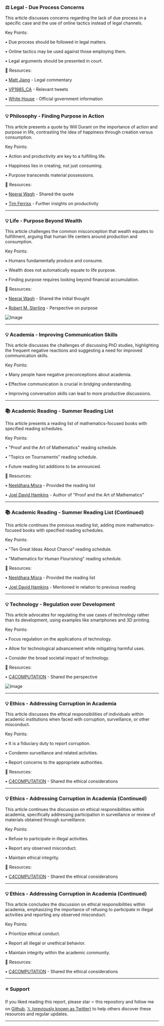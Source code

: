 ### ⚖️ Legal - Due Process Concerns

This article discusses concerns regarding the lack of due process in a specific case and the use of online tactics instead of legal channels.

Key Points:

•  Due process should be followed in legal matters.


•  Online tactics may be used against those employing them.


•  Legal arguments should be presented in court.


🔗 Resources:

• [Matt Jiang](https://x.com/_MattJiang_) -  Legal commentary


• [VP1985_CA](https://x.com/VP1985_CA) -  Relevant tweets


• [White House](https://x.com/WhiteHouse) - Official government information


---

### 💡 Philosophy - Finding Purpose in Action

This article presents a quote by Will Durant on the importance of action and purpose in life, contrasting the idea of happiness through creation versus consumption.


Key Points:

•  Action and productivity are key to a fulfilling life.


•  Happiness lies in creating, not just consuming.


•  Purpose transcends material possessions.


🔗 Resources:

• [Neeraj Wagh](https://x.com/neeraj_wagh) -  Shared the quote


• [Tim Ferriss](https://x.com/tferriss) -  Further insights on productivity


---

### 💡 Life - Purpose Beyond Wealth

This article challenges the common misconception that wealth equates to fulfillment, arguing that human life centers around production and consumption.


Key Points:

•  Humans fundamentally produce and consume.


•  Wealth does not automatically equate to life purpose.


•  Finding purpose requires looking beyond financial accumulation.


🔗 Resources:

• [Neeraj Wagh](https://x.com/neeraj_wagh) - Shared the initial thought


• [Robert M. Sterling](https://x.com/RobertMSterling) -  Perspective on purpose


![Image](https://pbs.twimg.com/media/GqDtUZnXsAAJuIf?format=jpg&name=small)

---

### 💡 Academia - Improving Communication Skills

This article discusses the challenges of discussing PhD studies, highlighting the frequent negative reactions and suggesting a need for improved communication skills.


Key Points:

•  Many people have negative preconceptions about academia.


•  Effective communication is crucial in bridging understanding.


•  Improving conversation skills can lead to more productive discussions.


---

### 📚 Academic Reading - Summer Reading List

This article presents a reading list of mathematics-focused books with specified reading schedules.


Key Points:

•  "Proof and the Art of Mathematics" reading schedule.


•  "Topics on Tournaments" reading schedule.


•  Future reading list additions to be announced.


🔗 Resources:

• [Neeldhara Misra](https://x.com/neeldhara) - Provided the reading list


• [Joel David Hamkins](https://x.com/JDHamkins) - Author of "Proof and the Art of Mathematics"



---

### 📚 Academic Reading - Summer Reading List (Continued)

This article continues the previous reading list, adding more mathematics-focused books with specified reading schedules.


Key Points:

•  "Ten Great Ideas About Chance" reading schedule.


•  "Mathematics for Human Flourishing" reading schedule.



🔗 Resources:

• [Neeldhara Misra](https://x.com/neeldhara) - Provided the reading list


• [Joel David Hamkins](https://x.com/JDHamkins) -  Mentioned in relation to previous reading


---

### 💡 Technology - Regulation over Development

This article advocates for regulating the use cases of technology rather than its development, using examples like smartphones and 3D printing.


Key Points:

•  Focus regulation on the applications of technology.


•  Allow for technological advancement while mitigating harmful uses.


•  Consider the broad societal impact of technology.


🔗 Resources:

• [C4COMPUTATION](https://x.com/C4COMPUTATION) -  Shared the perspective


![Image](https://pbs.twimg.com/media/GpbXh1pbEAMmLwv?format=jpg&name=small)

---

### 💡 Ethics - Addressing Corruption in Academia

This article discusses the ethical responsibilities of individuals within academic institutions when faced with corruption, surveillance, or other misconduct.


Key Points:

•  It is a fiduciary duty to report corruption.


•  Condemn surveillance and related activities.


•  Report concerns to the appropriate authorities.



🔗 Resources:

• [C4COMPUTATION](https://x.com/C4COMPUTATION) -  Shared the ethical considerations



---

### 💡 Ethics - Addressing Corruption in Academia (Continued)

This article continues the discussion on ethical responsibilities within academia, specifically addressing participation in surveillance or review of materials obtained through surveillance.


Key Points:

•  Refuse to participate in illegal activities.


•  Report any observed misconduct.


•  Maintain ethical integrity.


🔗 Resources:

• [C4COMPUTATION](https://x.com/C4COMPUTATION) -  Shared the ethical considerations


---

### 💡 Ethics - Addressing Corruption in Academia (Continued)

This article concludes the discussion on ethical responsibilities within academia, emphasizing the importance of refusing to participate in illegal activities and reporting any observed misconduct.


Key Points:

•  Prioritize ethical conduct.


•  Report all illegal or unethical behavior.


•  Maintain integrity within the academic community.


🔗 Resources:

• [C4COMPUTATION](https://x.com/C4COMPUTATION) - Shared the ethical considerations


---

### ⭐️ Support

If you liked reading this report, please star ⭐️ this repository and follow me on [Github](https://github.com/Drix10), [𝕏 (previously known as Twitter)](https://x.com/DRIX_10_) to help others discover these resources and regular updates.

---